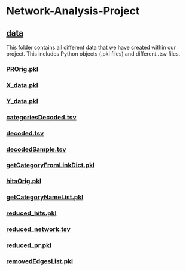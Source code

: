 # Network-Analysis-Project
## [data](https://github.com/kettroni/Network-Analysis-Project/tree/master/data)
This folder contains all different data that we have created within our project. This includes Python objects (.pkl files) and different .tsv files.
### [PROrig.pkl](https://github.com/kettroni/Network-Analysis-Project/blob/master/data/PROrig.pkl)

### [X_data.pkl](https://github.com/kettroni/Network-Analysis-Project/blob/master/data/X_data.pkl)

### [Y_data.pkl](https://github.com/kettroni/Network-Analysis-Project/blob/master/data/Y_data.pkl)

### [categoriesDecoded.tsv](https://github.com/kettroni/Network-Analysis-Project/blob/master/data/categoriesDecoded.tsv)

### [decoded.tsv](https://github.com/kettroni/Network-Analysis-Project/blob/master/data/decoded.tsv)

### [decodedSample.tsv](https://github.com/kettroni/Network-Analysis-Project/blob/master/data/decodedSample.tsv)

### [getCategoryFromLinkDict.pkl](https://github.com/kettroni/Network-Analysis-Project/blob/master/data/PROrig.pkl)

### [hitsOrig.pkl](https://github.com/kettroni/Network-Analysis-Project/blob/master/data/hitsOrig.pkl)

### [getCategoryNameList.pkl](https://github.com/kettroni/Network-Analysis-Project/blob/master/data/getCategoryNameList.pkl)

### [reduced_hits.pkl](https://github.com/kettroni/Network-Analysis-Project/blob/master/data/reduced_hits.pkl)

### [reduced_network.tsv](https://github.com/kettroni/Network-Analysis-Project/blob/master/data/reduced_network.tsv)

### [reduced_pr.pkl](https://github.com/kettroni/Network-Analysis-Project/blob/master/data/reduced_pr.pkl)

### [removedEdgesList.pkl](https://github.com/kettroni/Network-Analysis-Project/blob/master/data/removed_edgesList.pkl)
